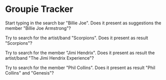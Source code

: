 # Groupie Tracker

Start typing in the search bar "Billie Joe".
Does it present as suggestions the member "Billie Joe Armstrong"?

Try to search for the artist/band "Scorpions".
Does it present as result "Scorpions"?

Try to search for the member "Jimi Hendrix".
Does it present as result the artist/band "The Jimi Hendrix Experience"?

Try to search for the member "Phil Collins".
Does it present as result "Phil Collins" and "Genesis"?
